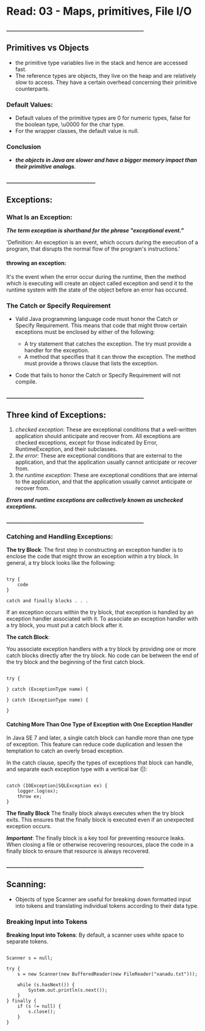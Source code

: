 # Read: 03 - Maps, primitives, File I/O

#### ______________________________________________________

## Primitives vs Objects

* the primitive type variables live in the stack and hence are accessed fast.
* The reference types are objects, they live on the heap and are relatively slow to access. They have a certain overhead concerning their primitive counterparts.

### Default Values:

* Default values of the primitive types are 0 for numeric types, false for the boolean type, \u0000 for the char type.
* For the wrapper classes, the default value is null.

### Conclusion

* ***the objects in Java are slower and have a bigger memory impact than their primitive analogs.***

#### ___________________________________

## Exceptions:

### What Is an Exception:

***The term exception is shorthand for the phrase "exceptional event."***

'Definition: An exception is an event, which occurs during the execution of a program, that disrupts the normal flow of the program's instructions.'

#### throwing an exception:

It's the event when the error occur during the runtime, then the method which is executing will create an object called exception and send it to the runtime system with the state of the object before an error has occured.


### The Catch or Specify Requirement

* Valid Java programming language code must honor the Catch or Specify Requirement. This means that code that might throw certain exceptions must be enclosed by either of the following:

  * A try statement that catches the exception. The try must provide a handler for the exception.
  * A method that specifies that it can throw the exception. The method must provide a throws clause that lists the exception.

* Code that fails to honor the Catch or Specify Requirement will not compile.

#### ______________________________________________________

## Three kind of Exceptions:

1. *checked exception*: These are exceptional conditions that a well-written application should anticipate and recover from.
 All exceptions are checked exceptions, except for those indicated by Error, RuntimeException, and their subclasses.
2. *the error*: These are exceptional conditions that are external to the application, and that the application usually cannot anticipate or recover from.
3. *the runtime exception*: These are exceptional conditions that are internal to the application, and that the application usually cannot anticipate or recover from.

***Errors and runtime exceptions are collectively known as unchecked exceptions.***

#### ______________________________________________________

### Catching and Handling Exceptions:

**The try Block**:
The first step in constructing an exception handler is to enclose the code that might throw an exception within a try block. In general, a try block looks like the following:

```

try {
    code
}

catch and finally blocks . . .

```

If an exception occurs within the try block, that exception is handled by an exception handler associated with it. To associate an exception handler with a try block, you must put a catch block after it.

**The catch Block**:

You associate exception handlers with a try block by providing one or more catch blocks directly after the try block. No code can be between the end of the try block and the beginning of the first catch block.

```

try {

} catch (ExceptionType name) {

} catch (ExceptionType name) {

}

```

#### Catching More Than One Type of Exception with One Exception Handler

In Java SE 7 and later, a single catch block can handle more than one type of exception. This feature can reduce code duplication and lessen the temptation to catch an overly broad exception.

In the catch clause, specify the types of exceptions that block can handle, and separate each exception type with a vertical bar (|):

```

catch (IOException|SQLException ex) {
    logger.log(ex);
    throw ex;
}

```

**The finally Block**
The finally block always executes when the try block exits. This ensures that the finally block is executed even if an unexpected exception occurs.

***Important***: The finally block is a key tool for preventing resource leaks. When closing a file or otherwise recovering resources, place the code in a finally block to ensure that resource is always recovered.

#### ______________________________________________________

## Scanning:

* Objects of type Scanner are useful for breaking down formatted input into tokens and translating individual tokens according to their data type.

### Breaking Input into Tokens

**Breaking Input into Tokens**:
By default, a scanner uses white space to separate tokens.

```

Scanner s = null;

try {
    s = new Scanner(new BufferedReader(new FileReader("xanadu.txt")));

    while (s.hasNext()) {
        System.out.println(s.next());
    }
} finally {
    if (s != null) {
        s.close();
    }
}

```
